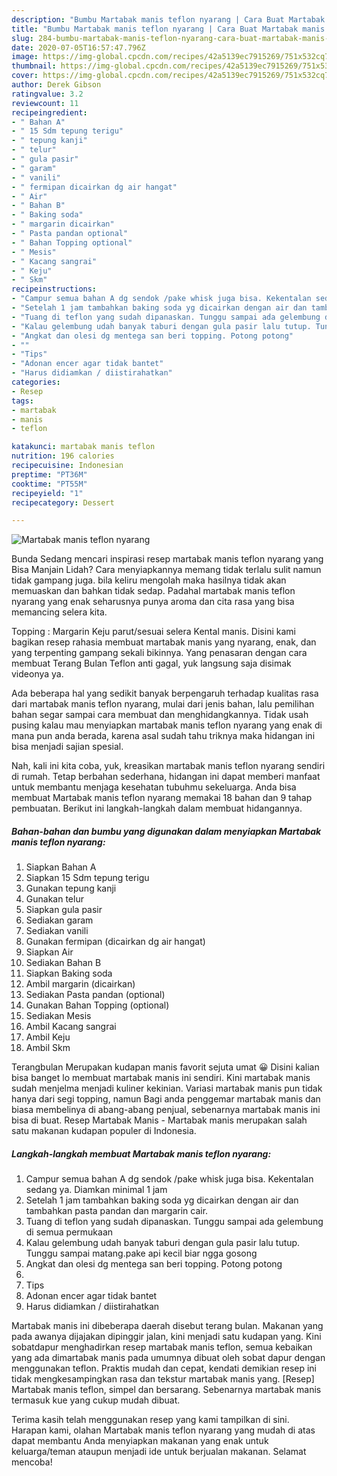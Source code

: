 ```yaml
---
description: "Bumbu Martabak manis teflon nyarang | Cara Buat Martabak manis teflon nyarang Yang Enak dan Simpel"
title: "Bumbu Martabak manis teflon nyarang | Cara Buat Martabak manis teflon nyarang Yang Enak dan Simpel"
slug: 284-bumbu-martabak-manis-teflon-nyarang-cara-buat-martabak-manis-teflon-nyarang-yang-enak-dan-simpel
date: 2020-07-05T16:57:47.796Z
image: https://img-global.cpcdn.com/recipes/42a5139ec7915269/751x532cq70/martabak-manis-teflon-nyarang-foto-resep-utama.jpg
thumbnail: https://img-global.cpcdn.com/recipes/42a5139ec7915269/751x532cq70/martabak-manis-teflon-nyarang-foto-resep-utama.jpg
cover: https://img-global.cpcdn.com/recipes/42a5139ec7915269/751x532cq70/martabak-manis-teflon-nyarang-foto-resep-utama.jpg
author: Derek Gibson
ratingvalue: 3.2
reviewcount: 11
recipeingredient:
- " Bahan A"
- " 15 Sdm tepung terigu"
- " tepung kanji"
- " telur"
- " gula pasir"
- " garam"
- " vanili"
- " fermipan dicairkan dg air hangat"
- " Air"
- " Bahan B"
- " Baking soda"
- " margarin dicairkan"
- " Pasta pandan optional"
- " Bahan Topping optional"
- " Mesis"
- " Kacang sangrai"
- " Keju"
- " Skm"
recipeinstructions:
- "Campur semua bahan A dg sendok /pake whisk juga bisa. Kekentalan sedang ya. Diamkan minimal 1 jam"
- "Setelah 1 jam tambahkan baking soda yg dicairkan dengan air dan tambahkan pasta pandan dan margarin cair."
- "Tuang di teflon yang sudah dipanaskan. Tunggu sampai ada gelembung di semua permukaan"
- "Kalau gelembung udah banyak taburi dengan gula pasir lalu tutup. Tunggu sampai matang.pake api kecil biar ngga gosong"
- "Angkat dan olesi dg mentega san beri topping. Potong potong"
- ""
- "Tips"
- "Adonan encer agar tidak bantet"
- "Harus didiamkan / diistirahatkan"
categories:
- Resep
tags:
- martabak
- manis
- teflon

katakunci: martabak manis teflon 
nutrition: 196 calories
recipecuisine: Indonesian
preptime: "PT36M"
cooktime: "PT55M"
recipeyield: "1"
recipecategory: Dessert

---
```



![Martabak manis teflon nyarang](https://img-global.cpcdn.com/recipes/42a5139ec7915269/751x532cq70/martabak-manis-teflon-nyarang-foto-resep-utama.jpg)

Bunda Sedang mencari inspirasi resep martabak manis teflon nyarang yang Bisa Manjain Lidah? Cara menyiapkannya memang tidak terlalu sulit namun tidak gampang juga. bila keliru mengolah maka hasilnya tidak akan memuaskan dan bahkan tidak sedap. Padahal martabak manis teflon nyarang yang enak seharusnya punya aroma dan cita rasa yang bisa memancing selera kita.

Topping : Margarin Keju parut/sesuai selera Kental manis. Disini kami bagikan resep rahasia membuat martabak manis yang nyarang, enak, dan yang terpenting gampang sekali bikinnya. Yang penasaran dengan cara membuat Terang Bulan Teflon anti gagal, yuk langsung saja disimak videonya ya.

Ada beberapa hal yang sedikit banyak berpengaruh terhadap kualitas rasa dari martabak manis teflon nyarang, mulai dari jenis bahan, lalu pemilihan bahan segar sampai cara membuat dan menghidangkannya. Tidak usah pusing kalau mau menyiapkan martabak manis teflon nyarang yang enak di mana pun anda berada, karena asal sudah tahu triknya maka hidangan ini bisa menjadi sajian spesial.


Nah, kali ini kita coba, yuk, kreasikan martabak manis teflon nyarang sendiri di rumah. Tetap berbahan sederhana, hidangan ini dapat memberi manfaat untuk membantu menjaga kesehatan tubuhmu sekeluarga. Anda bisa membuat Martabak manis teflon nyarang memakai 18 bahan dan 9 tahap pembuatan. Berikut ini langkah-langkah dalam membuat hidangannya.

<!--inarticleads1-->

##### Bahan-bahan dan bumbu yang digunakan dalam menyiapkan Martabak manis teflon nyarang:

1. Siapkan  Bahan A
1. Siapkan  15 Sdm tepung terigu
1. Gunakan  tepung kanji
1. Gunakan  telur
1. Siapkan  gula pasir
1. Sediakan  garam
1. Sediakan  vanili
1. Gunakan  fermipan (dicairkan dg air hangat)
1. Siapkan  Air
1. Sediakan  Bahan B
1. Siapkan  Baking soda
1. Ambil  margarin (dicairkan)
1. Sediakan  Pasta pandan (optional)
1. Gunakan  Bahan Topping (optional)
1. Sediakan  Mesis
1. Ambil  Kacang sangrai
1. Ambil  Keju
1. Ambil  Skm


Terangbulan Merupakan kudapan manis favorit sejuta umat 😀 Disini kalian bisa banget lo membuat martabak manis ini sendiri. Kini martabak manis sudah menjelma menjadi kuliner kekinian. Variasi martabak manis pun tidak hanya dari segi topping, namun Bagi anda penggemar martabak manis dan biasa membelinya di abang-abang penjual, sebenarnya martabak manis ini bisa di buat. Resep Martabak Manis - Martabak manis merupakan salah satu makanan kudapan populer di Indonesia. 

<!--inarticleads2-->

##### Langkah-langkah membuat Martabak manis teflon nyarang:

1. Campur semua bahan A dg sendok /pake whisk juga bisa. Kekentalan sedang ya. Diamkan minimal 1 jam
1. Setelah 1 jam tambahkan baking soda yg dicairkan dengan air dan tambahkan pasta pandan dan margarin cair.
1. Tuang di teflon yang sudah dipanaskan. Tunggu sampai ada gelembung di semua permukaan
1. Kalau gelembung udah banyak taburi dengan gula pasir lalu tutup. Tunggu sampai matang.pake api kecil biar ngga gosong
1. Angkat dan olesi dg mentega san beri topping. Potong potong
1. 
1. Tips
1. Adonan encer agar tidak bantet
1. Harus didiamkan / diistirahatkan


Martabak manis ini dibeberapa daerah disebut terang bulan. Makanan yang pada awanya dijajakan dipinggir jalan, kini menjadi satu kudapan yang. Kini sobatdapur menghadirkan resep martabak manis teflon, semua kebaikan yang ada dimartabak manis pada umumnya dibuat oleh sobat dapur dengan menggunakan teflon. Praktis mudah dan cepat, kendati demikian resep ini tidak mengkesampingkan rasa dan tekstur martabak manis yang. [Resep] Martabak manis teflon, simpel dan bersarang. Sebenarnya martabak manis termasuk kue yang cukup mudah dibuat. 

Terima kasih telah menggunakan resep yang kami tampilkan di sini. Harapan kami, olahan Martabak manis teflon nyarang yang mudah di atas dapat membantu Anda menyiapkan makanan yang enak untuk keluarga/teman ataupun menjadi ide untuk berjualan makanan. Selamat mencoba!
